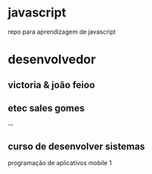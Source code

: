# javascript
repo para aprendizagem de javascript
# desenvolvedor
victoria & joão feioo
--
## etec sales gomes
--
## curso de desenvolver sistemas 
programação de aplicativos mobile 1
